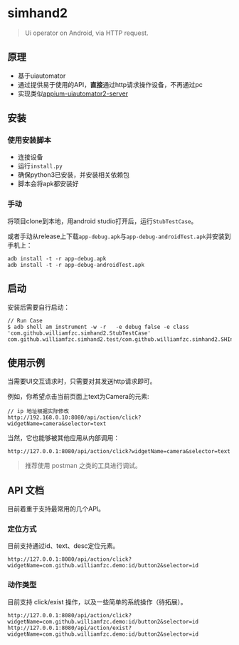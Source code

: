 # simhand2

> Ui operator on Android, via HTTP request.

## 原理

- 基于uiautomator
- 通过提供易于使用的API，**直接**通过http请求操作设备，不再通过pc
- 实现类似[appium-uiautomator2-server](https://github.com/appium/appium-uiautomator2-server)

## 安装

### 使用安装脚本

- 连接设备
- 运行`install.py`
- 确保python3已安装，并安装相关依赖包
- 脚本会将apk都安装好

### 手动

将项目clone到本地，用android studio打开后，运行`StubTestCase`。

或者手动从release上下载`app-debug.apk`与`app-debug-androidTest.apk`并安装到手机上：

```
adb install -t -r app-debug.apk
adb install -t -r app-debug-androidTest.apk
```

## 启动

安装后需要自行启动：

```
// Run Case
$ adb shell am instrument -w -r   -e debug false -e class 'com.github.williamfzc.simhand2.StubTestCase' com.github.williamfzc.simhand2.test/com.github.williamfzc.simhand2.SHInstrumentationTestRunner
```

## 使用示例

当需要UI交互请求时，只需要对其发送http请求即可。

例如，你希望点击当前页面上text为Camera的元素:

```
// ip 地址根据实际修改
http://192.168.0.10:8080/api/action/click?widgetName=camera&selector=text
```

当然，它也能够被其他应用从内部调用：

```
http://127.0.0.1:8080/api/action/click?widgetName=camera&selector=text
```

> 推荐使用 postman 之类的工具进行调试。

## API 文档

目前着重于支持最常用的几个API。

### 定位方式

目前支持通过id、text、desc定位元素。

```
http://127.0.0.1:8080/api/action/click?widgetName=com.github.williamfzc.demo:id/button2&selector=id
```

### 动作类型

目前支持 click/exist 操作，以及一些简单的系统操作（待拓展）。

```
http://127.0.0.1:8080/api/action/click?widgetName=com.github.williamfzc.demo:id/button2&selector=id
http://127.0.0.1:8080/api/action/exist?widgetName=com.github.williamfzc.demo:id/button2&selector=id
```
